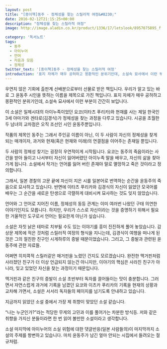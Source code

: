 ```yaml
---
layout: post
title: "[종이책]동주 - 정체성을 찾는 스릴러적 여정&#8230;"
date: 2016-02-12T21:15:25+00:00
description: "정체성을 찾는 스릴러적 여정"
image: http://image.aladin.co.kr/product/1336/17/letslook/8957075895_f.jpg

category: '독서노트'  
tags: 
  - 동주
  - 아이누어
  - 언어
  - 자음과 모음
  - 정체성
twitter_text: '[종이책]동주 - 정체성을 찾는 스릴러적 여정'
introduction: '표지 자체가 매우 공허하고 몽환적인 분위기인데, 소설속 묘사에서 이런 부분이 간간히 보입니다.'
---
```


우연치 않은 기회에 출판계 선배분으로부터 선물로 받은 책입니다. 우리가 알고 있는 바로 그 윤동주 시인을 뜻하는 이름을 제목으로 가진 책입니다. 표지 자체가 매우 공허하고 몽환적인 분위기인데, 소설속 묘사에서 이런 부분이 간간히 보입니다.

이 소설은 일제시대의 아이누족이었던 요코(이타츠 푸리카)와 현재를 사는 제일 한국인 3세 야마가와 겐타로(김경식)가 정체성을 찾는 과정을 다루고 있습니다. 시공을 초월한 두 남녀의 교차점은 오직 조선인 시인 윤동주뿐입니다.

작품의 제목인 동주는 그래서 주인공 이름이 아닌, 이 두 사람이 자신의 정체성을 찾게 되는 매개이자, 과거와 현재(혹은 현재와 미래)의 연결점을 이어주는 존재일 뿐입니다.

두 사람의 정체성 찾기는 굉장히 우연적이게 시작됩니다. 요코는 동주의 죽음이라는 사건을 받아 들이고 나서부터 자신이 잃어버렸던 아이누족 말을 배우고, 자신의 삶을 찾아가게 됩니다. 소설에서 작가는 언어를 잃어 버린 존재야 말로 멸망하고 죽은 것이라고 정의합니다.

그래서, 일본 경찰의 고문 끝에 자신이 지은 시를 일본어로 번역하는 순간을 윤동주의 죽음으로 묘사하고 있습니다. 반면에 이타츠 푸리카와 김경식의 자신이 잃었던 모국어를 배우는 그 순간을 새로운 탄생으로 극렬하게 대비시켜 묘사하는 것도 잊지 않았습니다.

언어와 그 언어로 지어진 이름, 정체성의 동등 관계는 이미 여러번 나왔던 구태 의연한 이야기인지도 모릅니다. 하지만, 우리가 스스로 자신이라는 것을 증명하기 위해서 필요한 거울적인 도구로서 언어는 필요한게 아닌가 싶습니다.

소설은 자칫 낡은 테마로 치부될 수도 있는 이야기를 흥미 진진하게 풀어 놓았습니다. 감상문 제목에 적은 것처럼 스릴러적 여정의 형식을 지니는데, 김경식이 여행을 떠나게 된 것은 그의 절친한 친구인 시게하루의 증발 때문이었습니다. 그리고, 그 증발과 관련된 윤동주에 관한 자료들.

어쩌면 히치콕적 스릴러같은 매거핀을 노렸던 건지도 모르겠습니다. 완전한 맥거핀처럼 사라졌던 친구가 더 이상 언급되지 않는건 아니지만, 이야기의 핵심은 사라진 친구가 아니라, 잊고 있었던 자신을 찾는 과정이기 때문입니다.

맥거핀과 같은 친구의 증발이 소설 초반부터 독자를 끌어들이는 맛이 충분합니다. 그러면서 자연스럽게 과거에 기록을 남겼던 요코와 이츠카 푸리카의 기록을 현재의 상황과 교차해 가면서, 소설은 서서리 독자들의 페이지를 넘기도록 안내하고 있습니다.

지금까지 읽었던 소설 중에서 가장 제 취향이 맞았던 소설 같습니다.
  
&#8220;나는 누군인가?&#8221;라는 적당한 무게의 고민과 이를 풀어가는 차분한 방식등. 저와 같은 취향을 가지신 분들이라면 한 번 읽어 볼만한 소설이라고 생각합니다.

소설 마지막에 아이누어의 소실 위험에 대한 댓글반응(일본 사람들의)이 마지막까지 소설의 주제를 항변하고 있습니다. 마치 윤동주가 남긴 얼마 안되는 시집에서 들려오는 절규처럼.